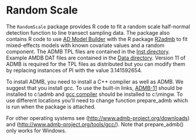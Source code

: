 Random Scale
========

The `RandomScale` package provides R code to fit a random scale half-normal detection function to line transect sampling data. The package also 
contains R code to use [AD Model Builder](http://admb-project.org) with the R package [R2admb](https://github.com/bbolker/R2admb) to fit mixed-effects models with known covariate values and a random component. 
The ADMB TPL files are contained in the [Inst directory](https://github.com/jlaake/RandomScale/tree/master/RandomScale/inst).
Example AMDB DAT files are contained in the [Data directory](https://github.com/jlaake/RandomScale/tree/master/RandomScale/Data). 
Version 11 of ADMB is required for the TPL files as distributed but you can modify them by replacing instances of PI with the value 3.141592654.

To install ADMB, you need to install a C++ compiler as well as ADMB. We suggest that
you install gcc. To use the built-in links, [ADMB-11](http://admb-project.googlecode.com/files/admb-11-linux-gcc4.6-32bit.zip) should be installed 
to c:\admb and [gcc compiler](http://www.admb-project.org/tools/gcc/gcc452-win32.zip/at_download/file) should be installed to c:\mingw. 
To use different locations you'll need to change function prepare_admb which is run when the package is attached.

For other operating systems see (http://www.admb-project.org/downloads) and
(http://www.admb-project.org/tools/gcc/). Note that prepare_admb() only works for Windows.
 